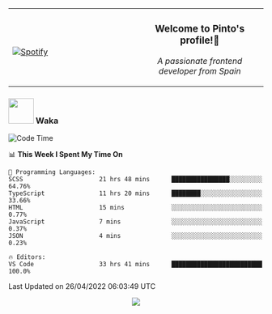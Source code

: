 <table width="100%" align="center"> 
  <tr>
  <td width="50%">
      
&nbsp; <br> [![Spotify](https://novatorem-zeta-rust.vercel.app/api/spotify)](https://open.spotify.com/user/novatorem-zeta-rust)

  </td>
  <td width="50%">
    <h3 align="center">Welcome to Pinto's profile!👋</h3>
    <p align="center"><em>A passionate frontend developer from Spain</em></p>
  </td>
  </table>

### <img src="https://media.giphy.com/media/VgCDAzcKvsR6OM0uWg/giphy.gif" width="50"> Waka

  <!--START_SECTION:waka-->
![Code Time](http://img.shields.io/badge/Code%20Time-278%20hrs%2017%20mins-blue)

📊 **This Week I Spent My Time On** 

```text
💬 Programming Languages: 
SCSS                     21 hrs 48 mins      ████████████████░░░░░░░░░   64.76% 
TypeScript               11 hrs 20 mins      ████████░░░░░░░░░░░░░░░░░   33.66% 
HTML                     15 mins             ░░░░░░░░░░░░░░░░░░░░░░░░░   0.77% 
JavaScript               7 mins              ░░░░░░░░░░░░░░░░░░░░░░░░░   0.37% 
JSON                     4 mins              ░░░░░░░░░░░░░░░░░░░░░░░░░   0.23%

🔥 Editors: 
VS Code                  33 hrs 41 mins      █████████████████████████   100.0%

```


 Last Updated on 26/04/2022 06:03:49 UTC
<!--END_SECTION:waka-->

<div align="center">
<img src="https://github-readme-stats-gilt-tau.vercel.app/api/top-langs/?username=pinto-hub&layout=compact&theme=dracula" />
</div>
